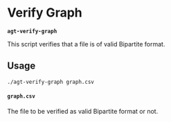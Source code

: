 # Verify Graph

**`agt-verify-graph`**

This script verifies that a file is of valid Bipartite format.

## Usage

```
./agt-verify-graph graph.csv
```

#### `graph.csv`

The file to be verified as valid Bipartite format or not.
